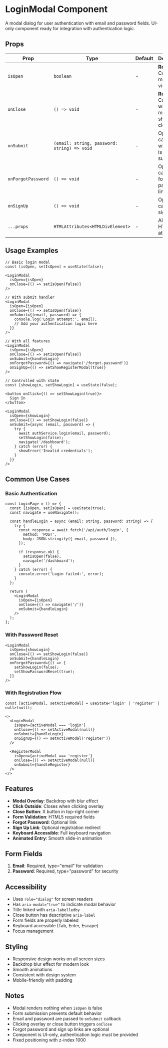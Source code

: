 # LoginModal Component

A modal dialog for user authentication with email and password fields. UI-only component ready for integration with authentication logic.

## Props

| Prop | Type | Default | Description |
|------|------|---------|-------------|
| `isOpen` | `boolean` | - | **Required.** Controls modal visibility |
| `onClose` | `() => void` | - | **Required.** Called when modal should close |
| `onSubmit` | `(email: string, password: string) => void` | - | Optional callback when form is submitted |
| `onForgotPassword` | `() => void` | - | Optional callback for forgot password link |
| `onSignUp` | `() => void` | - | Optional callback for sign up link |
| `...props` | `HTMLAttributes<HTMLDivElement>` | - | All standard HTML div attributes |

## Usage Examples

```tsx
// Basic login modal
const [isOpen, setIsOpen] = useState(false);

<LoginModal 
  isOpen={isOpen}
  onClose={() => setIsOpen(false)}
/>

// With submit handler
<LoginModal 
  isOpen={isOpen}
  onClose={() => setIsOpen(false)}
  onSubmit={(email, password) => {
    console.log('Login attempt:', email);
    // Add your authentication logic here
  }}
/>

// With all features
<LoginModal 
  isOpen={isOpen}
  onClose={() => setIsOpen(false)}
  onSubmit={handleLogin}
  onForgotPassword={() => navigate('/forgot-password')}
  onSignUp={() => setShowRegisterModal(true)}
/>

// Controlled with state
const [showLogin, setShowLogin] = useState(false);

<button onClick={() => setShowLogin(true)}>
  Sign In
</button>

<LoginModal 
  isOpen={showLogin}
  onClose={() => setShowLogin(false)}
  onSubmit={async (email, password) => {
    try {
      await authService.login(email, password);
      setShowLogin(false);
      navigate('/dashboard');
    } catch (error) {
      showError('Invalid credentials');
    }
  }}
/>
```

## Common Use Cases

### Basic Authentication

```tsx
const LoginPage = () => {
  const [isOpen, setIsOpen] = useState(true);
  const navigate = useNavigate();

  const handleLogin = async (email: string, password: string) => {
    try {
      const response = await fetch('/api/auth/login', {
        method: 'POST',
        body: JSON.stringify({ email, password }),
      });
      
      if (response.ok) {
        setIsOpen(false);
        navigate('/dashboard');
      }
    } catch (error) {
      console.error('Login failed:', error);
    }
  };

  return (
    <LoginModal 
      isOpen={isOpen}
      onClose={() => navigate('/')}
      onSubmit={handleLogin}
    />
  );
};
```

### With Password Reset

```tsx
<LoginModal 
  isOpen={showLogin}
  onClose={() => setShowLogin(false)}
  onSubmit={handleLogin}
  onForgotPassword={() => {
    setShowLogin(false);
    setShowPasswordReset(true);
  }}
/>
```

### With Registration Flow

```tsx
const [activeModal, setActiveModal] = useState<'login' | 'register' | null>(null);

<>
  <LoginModal 
    isOpen={activeModal === 'login'}
    onClose={() => setActiveModal(null)}
    onSubmit={handleLogin}
    onSignUp={() => setActiveModal('register')}
  />
  
  <RegisterModal 
    isOpen={activeModal === 'register'}
    onClose={() => setActiveModal(null)}
    onSubmit={handleRegister}
  />
</>
```

## Features

- **Modal Overlay**: Backdrop with blur effect
- **Click Outside**: Closes when clicking overlay
- **Close Button**: X button in top-right corner
- **Form Validation**: HTML5 required fields
- **Forgot Password**: Optional link
- **Sign Up Link**: Optional registration redirect
- **Keyboard Accessible**: Full keyboard navigation
- **Animated Entry**: Smooth slide-in animation

## Form Fields

1. **Email**: Required, type="email" for validation
2. **Password**: Required, type="password" for security

## Accessibility

- Uses `role="dialog"` for screen readers
- Has `aria-modal="true"` to indicate modal behavior
- Title linked with `aria-labelledby`
- Close button has descriptive `aria-label`
- Form fields are properly labeled
- Keyboard accessible (Tab, Enter, Escape)
- Focus management

## Styling

- Responsive design works on all screen sizes
- Backdrop blur effect for modern look
- Smooth animations
- Consistent with design system
- Mobile-friendly with padding

## Notes

- Modal renders nothing when `isOpen` is false
- Form submission prevents default behavior
- Email and password are passed to `onSubmit` callback
- Clicking overlay or close button triggers `onClose`
- Forgot password and sign up links are optional
- Component is UI-only, authentication logic must be provided
- Fixed positioning with z-index 1000
